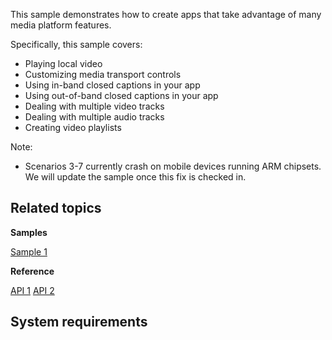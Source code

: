 This sample demonstrates how to create apps that take advantage of many media platform features.

Specifically, this sample covers: 
- Playing local video 
- Customizing media transport controls
- Using in-band closed captions in your app
- Using out-of-band closed captions in your app
- Dealing with multiple video tracks
- Dealing with multiple audio tracks
- Creating video playlists

Note:
- Scenarios 3-7 currently crash on mobile devices running ARM chipsets. We will update the sample once this fix is checked in.

Related topics
--------------

**Samples**

[Sample 1](http://code.microsoft.com/windowsapps)

**Reference**

<!-- Add links to related API -->
[API 1](http://msdn.microsoft.com/library/windows/apps/)
[API 2](http://msdn.microsoft.com/library/windows/apps/)

System requirements
-----------------------------
<!-- Need to define section -->


